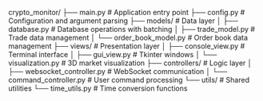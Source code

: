 crypto_monitor/
├── main.py                 # Application entry point
├── config.py               # Configuration and argument parsing
├── models/                 # Data layer
│   ├── database.py         # Database operations with batching
│   ├── trade_model.py      # Trade data management
│   └── order_book_model.py # Order book data management
├── views/                  # Presentation layer
│   ├── console_view.py     # Terminal interface
│   ├── gui_view.py         # Tkinter windows
│   └── visualization.py    # 3D market visualization
├── controllers/            # Logic layer
│   ├── websocket_controller.py  # WebSocket communication
│   └── command_controller.py    # User command processing
└── utils/                  # Shared utilities
    └── time_utils.py       # Time conversion functions